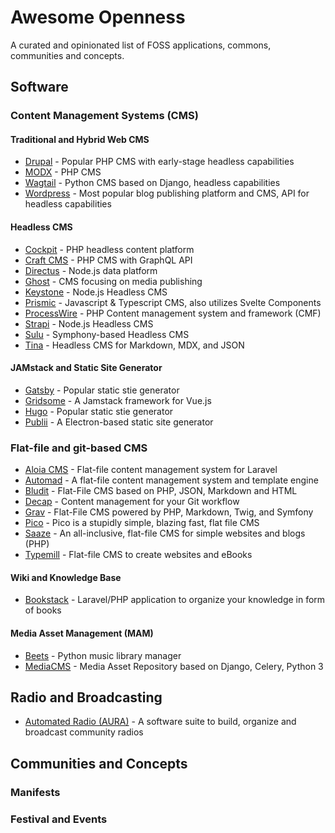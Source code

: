 # Awesome Openness

A curated and opinionated list of FOSS applications, commons, communities and concepts.

## Software

### Content Management Systems (CMS)

#### Traditional and Hybrid Web CMS

- [Drupal](https://drupal.org/) - Popular PHP CMS with early-stage headless capabilities
- [MODX](https://modx.com/) - PHP CMS
- [Wagtail](https://wagtail.org/) - Python CMS based on Django, headless capabilities
- [Wordpress](https://wordpress.org/) - Most popular blog publishing platform and CMS, API for headless capabilities

#### Headless CMS

- [Cockpit](https://getcockpit.com/) - PHP headless content platform
- [Craft CMS](https://craftcms.com/) - PHP CMS with GraphQL API
- [Directus](https://directus.io/) - Node.js data platform
- [Ghost](https://ghost.org/) - CMS focusing on media publishing
- [Keystone](https://keystonejs.com/) - Node.js Headless CMS
- [Prismic](https://prismic.io/) - Javascript & Typescript CMS, also utilizes Svelte Components
- [ProcessWire](https://processwire.com/) - PHP Content management system and framework (CMF)
- [Strapi](https://strapi.io/) - Node.js Headless CMS
- [Sulu](https://sulu.io/) - Symphony-based Headless CMS
- [Tina](https://tina.io/) - Headless CMS for Markdown, MDX, and JSON

#### JAMstack and Static Site Generator

- [Gatsby](https://www.gatsbyjs.com/) - Popular static stie generator
- [Gridsome](https://gridsome.org/) - A Jamstack framework for Vue.js
- [Hugo](https://gohugo.io/) - Popular static stie generator
- [Publii](https://getpublii.com/) - A Electron-based static site generator

### Flat-file and git-based CMS

- [Aloia CMS](https://aloiacms.com/) - Flat-file content management system for Laravel
- [Automad](https://automad.org/) - A flat-file content management system and template engine
- [Bludit](https://www.bludit.com/) - Flat-File CMS based on PHP, JSON, Markdown and HTML
- [Decap](https://decapcms.org/) - Content management for your Git workflow
- [Grav](https://getgrav.org/) - Flat-File CMS powered by PHP, Markdown, Twig, and Symfony
- [Pico](https://picocms.org/) - Pico is a stupidly simple, blazing fast, flat file CMS
- [Saaze](https://saaze.dev/) - An all-inclusive, flat-file CMS for simple websites and blogs (PHP)
- [Typemill](https://typemill.net/) - Flat-file CMS to create websites and eBooks

#### Wiki and Knowledge Base

- [Bookstack](https://www.bookstackapp.com/) - Laravel/PHP application to organize your knowledge in form of books

#### Media Asset Management (MAM)

- [Beets](https://beets.io/) - Python music library manager
- [MediaCMS](https://mediacms.io/) - Media Asset Repository based on Django, Celery, Python 3

## Radio and Broadcasting

- [Automated Radio (AURA)](https://aura.radio) - A software suite to build, organize and broadcast community radios

## Communities and Concepts

### Manifests

### Festival and Events

